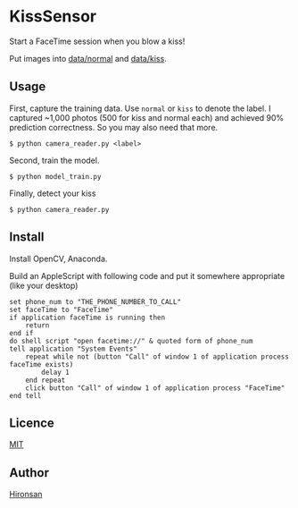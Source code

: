 # KissSensor
Start a FaceTime session when you blow a kiss!

Put images into [data/normal]() and [data/kiss]().

## Usage
First, capture the training data. Use `normal` or `kiss` to denote the label. I captured ~1,000 photos (500 for kiss and normal each) 
and achieved 90% prediction correctness. So you may also need that more.

```
$ python camera_reader.py <label>
```


Second, train the model. 

```
$ python model_train.py
```

Finally, detect your kiss

```
$ python camera_reader.py
```

## Install
Install OpenCV, Anaconda.

Build an AppleScript with following code and put it somewhere appropriate (like your desktop)
```
set phone_num to "THE_PHONE_NUMBER_TO_CALL"
set faceTime to "FaceTime"
if application faceTime is running then
	return
end if
do shell script "open facetime://" & quoted form of phone_num
tell application "System Events"
	repeat while not (button "Call" of window 1 of application process faceTime exists)
		delay 1
	end repeat
	click button "Call" of window 1 of application process "FaceTime"
end tell
```

## Licence

[MIT](https://github.com/Hironsan/BossSensor/blob/master/LICENSE)

## Author

[Hironsan](https://github.com/Hironsan)